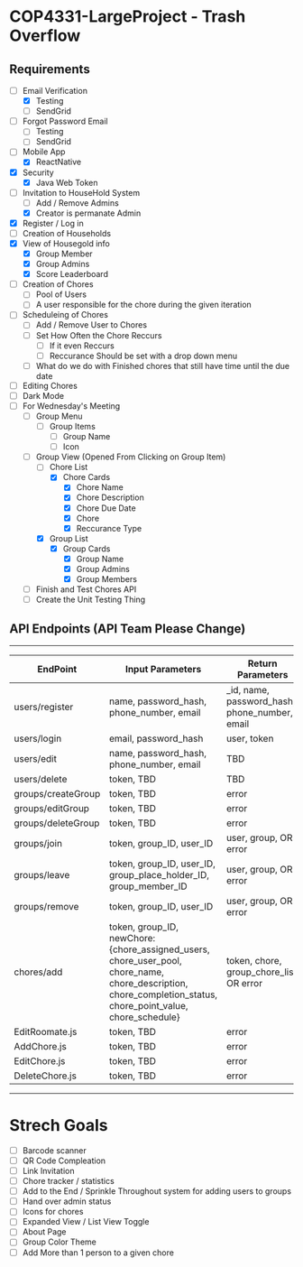 # COP4331-LargeProject - Trash Overflow

## Requirements

- [ ] Email Verification
  - [x] Testing
  - [ ] SendGrid
- [ ] Forgot Password Email
  - [ ] Testing
  - [ ] SendGrid
- [ ] Mobile App
  - [x] ReactNative
- [x] Security
  - [x] Java Web Token
- [ ] Invitation to HouseHold System
  - [ ] Add / Remove Admins
  - [x] Creator is permanate Admin
- [x] Register / Log in
- [ ] Creation of Households
- [x] View of Housegold info
  - [x] Group Member
  - [x] Group Admins
  - [x] Score Leaderboard
- [ ] Creation of Chores
  - [ ] Pool of Users
  - [ ] A user responsible for the chore during the given iteration
- [ ] Scheduleing of Chores
  - [ ] Add / Remove User to Chores
  - [ ] Set How Often the Chore Reccurs
    - [ ] If it even Reccurs
    - [ ] Reccurance Should be set with a drop down menu
  - [ ] What do we do with Finished chores that still have time until the due date
- [ ] Editing Chores
- [ ] Dark Mode
- [ ] For Wednesday's Meeting
  - [ ] Group Menu
    - [ ] Group Items
      - [ ] Group Name
      - [ ] Icon
  - [ ] Group View (Opened From Clicking on Group Item)
    - [ ] Chore List
      - [x] Chore Cards
        - [x] Chore Name
        - [x] Chore Description
        - [x] Chore Due Date
        - [x] Chore
        - [x] Reccurance Type
    - [x] Group List
      - [x] Group Cards
        - [x] Group Name
        - [x] Group Admins
        - [x] Group Members
  - [ ] Finish and Test Chores API
  - [ ] Create the Unit Testing Thing

## API Endpoints (API Team Please Change)

---

| EndPoint           | Input Parameters                                                                                                                                              | Return Parameters                              |
| ------------------ | ------------------------------------------------------------------------------------------------------------------------------------------------------------- | ---------------------------------------------- |
| users/register     | name, password_hash, phone_number, email                                                                                                                      | \_id, name, password_hash, phone_number, email |
| users/login        | email, password_hash                                                                                                                                          | user, token                                    |
| users/edit         | name, password_hash, phone_number, email                                                                                                                      | TBD                                            |
| users/delete       | token, TBD                                                                                                                                                    | TBD                                            |
| groups/createGroup | token, TBD                                                                                                                                                    | error                                          |
| groups/editGroup   | token, TBD                                                                                                                                                    | error                                          |
| groups/deleteGroup | token, TBD                                                                                                                                                    | error                                          |
| groups/join        | token, group_ID, user_ID                                                                                                                                      | user, group, OR error                          |
| groups/leave       | token, group_ID, user_ID, group_place_holder_ID, group_member_ID                                                                                              | user, group, OR error                          |
| groups/remove      | token, group_ID, user_ID                                                                                                                                      | user, group, OR error                          |
| chores/add         | token, group_ID, newChore: {chore_assigned_users, chore_user_pool, chore_name, chore_description, chore_completion_status, chore_point_value, chore_schedule} | token, chore, group_chore_list, OR error       |
| EditRoomate.js     | token, TBD                                                                                                                                                    | error                                          |
| AddChore.js        | token, TBD                                                                                                                                                    | error                                          |
| EditChore.js       | token, TBD                                                                                                                                                    | error                                          |
| DeleteChore.js     | token, TBD                                                                                                                                                    | error                                          |

---

<!-- # Usage
### users/register
  *ROUTE*    POST api/users/register

  *DESC*     Register a user

  *ACCESS*   Public


```python
{ name, password_hash, phone_number, email}
``` -->

# Strech Goals

- [ ] Barcode scanner
- [ ] QR Code Compleation
- [ ] Link Invitation
- [ ] Chore tracker / statistics
- [ ] Add to the End / Sprinkle Throughout system for adding users to groups
- [ ] Hand over admin status
- [ ] Icons for chores
- [ ] Expanded View / List View Toggle
- [ ] About Page
- [ ] Group Color Theme
- [ ] Add More than 1 person to a given chore
